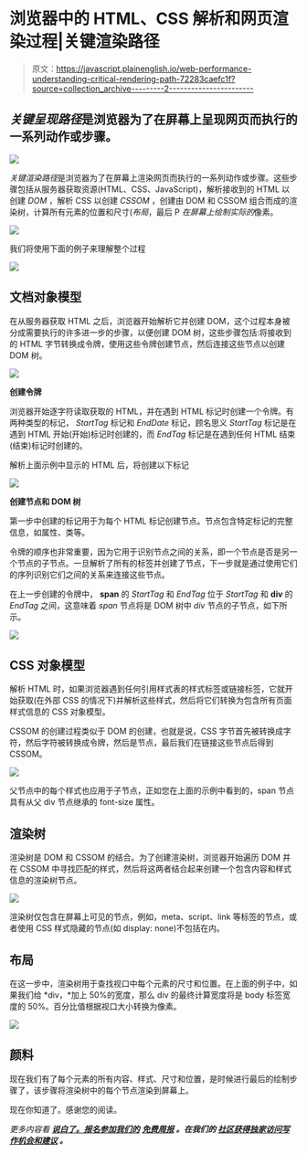 # 浏览器中的 HTML、CSS 解析和网页渲染过程|关键渲染路径

> 原文：<https://javascript.plainenglish.io/web-performance-understanding-critical-rendering-path-72283caefc1f?source=collection_archive---------2----------------------->

## *关键呈现路径*是浏览器为了在屏幕上呈现网页而执行的一系列动作或步骤。

![](img/69d7af6bc59dce49ca4a0825633befc6.png)

*关键渲染路径*是浏览器为了在屏幕上渲染网页而执行的一系列动作或步骤。这些步骤包括从服务器获取资源(HTML、CSS、JavaScript)，解析接收到的 HTML 以创建 *DOM* ，解析 CSS 以创建 *CSSOM* ，创建由 DOM 和 CSSOM 组合而成的渲染树，计算所有元素的位置和尺寸(*布局*，最后 P *在屏幕上绘制实际的*像素。

![](img/77d7000520cf14d42e1dcb38ec5d8ac0.png)

我们将使用下面的例子来理解整个过程

![](img/ce784f808133efae5ce24cf821d9612d.png)

## 文档对象模型

在从服务器获取 HTML 之后，浏览器开始解析它并创建 DOM，这个过程本身被分成需要执行的许多进一步的步骤，以便创建 DOM 树，这些步骤包括:将接收到的 HTML 字节转换成令牌，使用这些令牌创建节点，然后连接这些节点以创建 DOM 树。

![](img/378ce9046bce74b2d2154ffcf7795714.png)

**创建令牌**

浏览器开始逐字符读取获取的 HTML，并在遇到 HTML 标记时创建一个令牌。有两种类型的标记， *StartTag* 标记和 *EndDate* 标记，顾名思义 *StartTag* 标记是在遇到 HTML 开始(开始)标记时创建的，而 *EndTag* 标记是在遇到任何 HTML 结束(结束)标记时创建的。

解析上面示例中显示的 HTML 后，将创建以下标记

![](img/b12636d5dbfa9cc8bb1470e2f9cee57c.png)

**创建节点和 DOM 树**

第一步中创建的标记用于为每个 HTML 标记创建节点。节点包含特定标记的完整信息，如属性、类等。

令牌的顺序也非常重要，因为它用于识别节点之间的关系，即一个节点是否是另一个节点的子节点。一旦解析了所有的标签并创建了节点，下一步就是通过使用它们的序列识别它们之间的关系来连接这些节点。

在上一步创建的令牌中， **span** 的 *StartTag* 和 *EndTag* 位于 *StartTag* 和 **div** 的 *EndTag* 之间，这意味着 *span* 节点将是 DOM 树中 *div* 节点的子节点，如下所示。

![](img/7b167f7306a97313a54de38ec6923006.png)

## CSS 对象模型

解析 HTML 时，如果浏览器遇到任何引用样式表的样式标签或链接标签，它就开始获取(在外部 CSS 的情况下)并解析这些样式，然后将它们转换为包含所有页面样式信息的 CSS 对象模型。

CSSOM 的创建过程类似于 DOM 的创建，也就是说，CSS 字节首先被转换成字符，然后字符被转换成令牌，然后是节点，最后我们在链接这些节点后得到 CSSOM。

![](img/bf51005649512aa5fc29c561ae07f7fb.png)

父节点中的每个样式也应用于子节点，正如您在上面的示例中看到的，span 节点具有从父 div 节点继承的 font-size 属性。

## 渲染树

渲染树是 DOM 和 CSSOM 的结合。为了创建渲染树，浏览器开始遍历 DOM 并在 CSSOM 中寻找匹配的样式，然后将这两者结合起来创建一个包含内容和样式信息的渲染树节点。

![](img/1539cf42ab71507c29b5e8369acb706b.png)

渲染树仅包含在屏幕上可见的节点，例如，meta、script、link 等标签的节点，或者使用 CSS 样式隐藏的节点(如 display: none)不包括在内。

## 布局

在这一步中，渲染树用于查找视口中每个元素的尺寸和位置。在上面的例子中，如果我们给 *div，*加上 50%的宽度，那么 div 的最终计算宽度将是 body 标签宽度的 50%。百分比值根据视口大小转换为像素。

![](img/7246c5c806fff88c1c4d2202a1c7106c.png)

## 颜料

现在我们有了每个元素的所有内容、样式、尺寸和位置，是时候进行最后的绘制步骤了，该步骤将渲染树中的每个节点渲染到屏幕上。

现在你知道了。感谢您的阅读。

*更多内容看* [***说白了。报名参加我们的***](http://plainenglish.io/) **[***免费周报***](http://newsletter.plainenglish.io/) *。在我们的* [***社区获得独家访问写作机会和建议***](https://discord.gg/GtDtUAvyhW) *。***